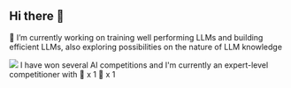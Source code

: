 ## Hi there 👋

🌱 I’m currently working on training well performing LLMs and building efficient LLMs, also exploring possibilities on the nature of LLM knowledge

[![](https://img.shields.io/badge/Kaggle-5D24F5?style=flat&logo=kaggle)](https://www.kaggle.com/chuhac) I have won several AI competitions and I'm currently an expert-level competitioner with 🥇 x 1 🥈 x 1

<!--
**chuhac/chuhac** is a ✨ _special_ ✨ repository because its `README.md` (this file) appears on your GitHub profile.

Here are some ideas to get you started:

- 🔭 I’m currently working on ...
- 🌱 I’m currently learning ...
- 👯 I’m looking to collaborate on ...
- 🤔 I’m looking for help with ...
- 💬 Ask me about ...
- 📫 How to reach me: ...
- 😄 Pronouns: ...
- ⚡ Fun fact: ...
-->
